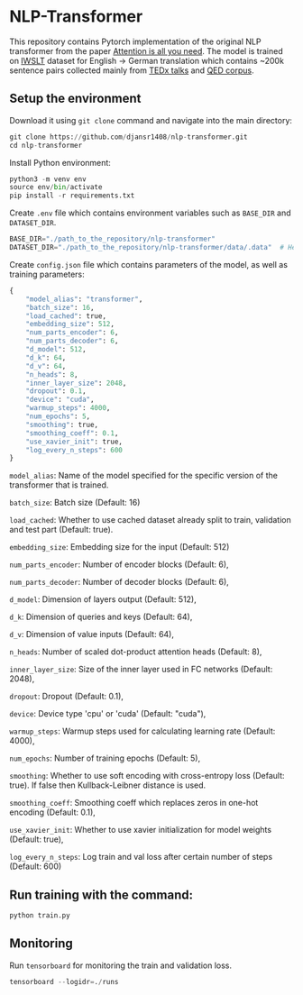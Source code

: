 # NLP-Transformer
This repository contains Pytorch implementation of the original NLP transformer from the paper [Attention is all you need](https://arxiv.org/pdf/1706.03762.pdf). The model is trained on [IWSLT](https://pytorchnlp.readthedocs.io/en/latest/_modules/torchnlp/datasets/iwslt.html) dataset for English -> German translation which contains ~200k sentence pairs collected mainly from [TEDx talks](https://www.ted.com/) and [QED corpus](https://alt.qcri.org/resources/qedcorpus/). 

## Setup the environment
Download it using ```git clone``` command and navigate into the main directory:
```python
git clone https://github.com/djansr1408/nlp-transformer.git
cd nlp-transformer
```
Install Python environment:

```python
python3 -m venv env
source env/bin/activate
pip install -r requirements.txt
```

Create ```.env``` file which contains environment variables such as ```BASE_DIR``` and ```DATASET_DIR```.
```python
BASE_DIR="./path_to_the_repository/nlp-transformer"
DATASET_DIR="./path_to_the_repository/nlp-transformer/data/.data"  # Here it is already inside the base directory (but doesn't necessary needs to be)
```

Create ```config.json``` file which contains parameters of the model, as well as training parameters:
```python
{
    "model_alias": "transformer",
    "batch_size": 16,   
    "load_cached": true, 
    "embedding_size": 512, 
    "num_parts_encoder": 6, 
    "num_parts_decoder": 6, 
    "d_model": 512, 
    "d_k": 64, 
    "d_v": 64, 
    "n_heads": 8, 
    "inner_layer_size": 2048, 
    "dropout": 0.1, 
    "device": "cuda", 
    "warmup_steps": 4000, 
    "num_epochs": 5, 
    "smoothing": true, 
    "smoothing_coeff": 0.1, 
    "use_xavier_init": true, 
    "log_every_n_steps": 600
}
```
```model_alias```: Name of the model specified for the specific version of the transformer that is trained.

```batch_size```: Batch size (Default: 16)

```load_cached```: Whether to use cached dataset already split to train, validation and test part (Default: true). 

```embedding_size```: Embedding size for the input (Default: 512) 

```num_parts_encoder```: Number of encoder blocks (Default: 6), 

```num_parts_decoder```: Number of decoder blocks (Default: 6), 

```d_model```: Dimension of layers output (Default: 512), 
    
```d_k```: Dimension of queries and keys (Default: 64),

```d_v```: Dimension of value inputs (Default: 64), 

```n_heads```: Number of scaled dot-product attention heads (Default: 8), 

```inner_layer_size```: Size of the inner layer used in FC networks (Default: 2048), 

```dropout```: Dropout (Default: 0.1), 

```device```: Device type 'cpu' or 'cuda' (Default: "cuda"), 

```warmup_steps```: Warmup steps used for calculating learning rate (Default: 4000), 

```num_epochs```: Number of training epochs (Default: 5), 

```smoothing```: Whether to use soft encoding with cross-entropy loss (Default: true). If false then Kullback-Leibner distance is used. 

```smoothing_coeff```: Smoothing coeff which replaces zeros in one-hot encoding (Default: 0.1), 

```use_xavier_init```: Whether to use xavier initialization for model weights (Default: true), 

```log_every_n_steps```: Log train and val loss after certain number of steps (Default: 600)

## Run training with the command:
```python
python train.py
```

## Monitoring
Run ```tensorboard``` for monitoring the train and validation loss.
```python
tensorboard --logidr=./runs
```
